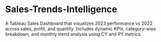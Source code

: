 # Sales-Trends-Intelligence
A Tableau Sales Dashboard that visualizes 2023 performance vs 2022 across sales, profit, and quantity. Includes dynamic KPIs, category-wise breakdown, and monthly trend analysis using CY and PY metrics.
